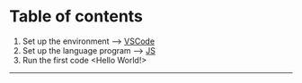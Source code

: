 # Table of contents
1. Set up the environment --> [VSCode]([url](https://code.visualstudio.com/)) 
2. Set up the language program --> [JS]([url](https://nodejs.org/en)) 
3. Run the first code <Hello World!>
---
## 
